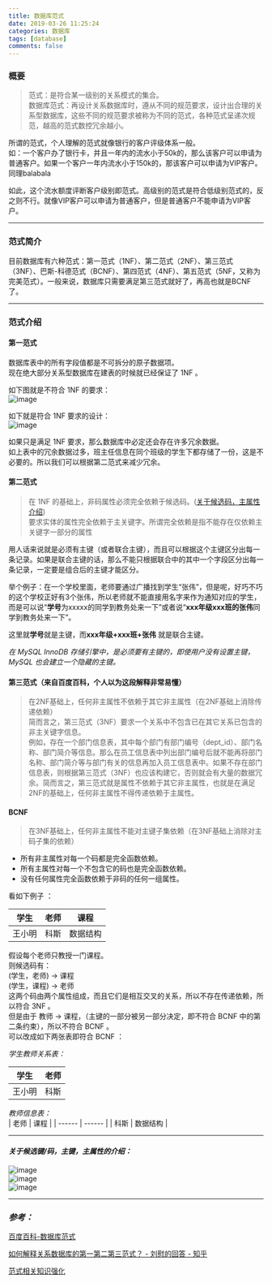 ```yaml
---
title: 数据库范式
date: 2019-03-26 11:25:24
categories: 数据库
tags: [database]
comments: false
---
```

### 概要
>范式：是符合某一级别的关系模式的集合。  
数据库范式：再设计关系数据库时，遵从不同的规范要求，设计出合理的关系型数据库，这些不同的规范要求被称为不同的范式，各种范式呈递次规范，越高的范式数控冗余越小。  

所谓的范式，个人理解的范式就像银行的客户评级体系一般。  
如：一个客户办了银行卡，并且一年内的流水小于50k的，那么该客户可以申请为普通客户。如果一个客户一年内流水小于150k的，那该客户可以申请为VIP客户。同理balabala  

如此，这个流水额度评断客户级别即范式。高级别的范式是符合低级别范式的，反之则不行。就像VIP客户可以申请为普通客户，但是普通客户不能申请为VIP客户。  

---

### 范式简介 
目前数据库有六种范式：第一范式（1NF）、第二范式（2NF）、第三范式（3NF）、巴斯-科德范式（BCNF）、第四范式（4NF）、第五范式（5NF，又称为完美范式）。一般来说，数据库只需要满足第三范式就好了，再高也就是BCNF了。  

---

### 范式介绍

#### 第一范式
数据库表中的所有字段值都是不可拆分的原子数据项。  
现在绝大部分关系型数据库在建表的时候就已经保证了 1NF 。  

如下图就是不符合 1NF 的要求：  
![image](http://wx4.sinaimg.cn/mw690/ad108d28ly1g1h3puumcnj208w039mx2.jpg)  

如下就是符合 1NF 要求的设计：  
![image](http://wx1.sinaimg.cn/mw690/ad108d28ly1g1h431qdjwj20j302nt8r.jpg)  

如果只是满足 1NF 要求，那么数据库中必定还会存在许多冗余数据。  
如上表中的冗余数据过多，班主任信息在同个班级的学生下都存储了一份，这是不必要的。所以我们可以根据第二范式来减少冗余。  

#### 第二范式
>在 1NF 的基础上，非码属性必须完全依赖于候选码。([关于候选码，主属性介绍](#jump))  
要求实体的属性完全依赖于主关键字。所谓完全依赖是指不能存在仅依赖主关键字一部分的属性

用人话来说就是必须有主键（或者联合主键），而且可以根据这个主键区分出每一条记录。如果是联合主键的话，那么不能只根据联合中的其中一个字段区分出每一条记录，一定要是组合后的主键才能区分。  

举个例子：在一个学校里面，老师要通过广播找到学生“张伟”，但是呢，好巧不巧的这个学校正好有3个张伟，所以老师就不能直接用名字来作为通知对应的学生，而是可以说“**学号**为xxxxx的同学到教务处来一下”或者说“**xxx年级xxx班的张伟**同学到教务处来一下”。  

这里就**学号**就是主键，而**xxx年级+xxx班+张伟** 就是联合主键。  

*在 MySQL InnoDB 存储引擎中，是必须要有主键的，即使用户没有设置主键，MySQL 也会建立一个隐藏的主键。*  

#### 第三范式（来自百度百科，个人以为这段解释非常易懂）

>在2NF基础上，任何非主属性不依赖于其它非主属性（在2NF基础上消除传递依赖）  
简而言之，第三范式（3NF）要求一个关系中不包含已在其它关系已包含的非主关键字信息。  
例如，存在一个部门信息表，其中每个部门有部门编号（dept_id）、部门名称、部门简介等信息。那么在员工信息表中列出部门编号后就不能再将部门名称、部门简介等与部门有关的信息再加入员工信息表中。如果不存在部门信息表，则根据第三范式（3NF）也应该构建它，否则就会有大量的数据冗余。简而言之，第三范式就是属性不依赖于其它非主属性，也就是在满足2NF的基础上，任何非主属性不得传递依赖于主属性。  


#### BCNF
>在3NF基础上，任何非主属性不能对主键子集依赖（在3NF基础上消除对主码子集的依赖）

- 所有非主属性对每一个码都是完全函数依赖。  
- 所有主属性对每一个不包含它的码也是完全函数依赖。  
- 没有任何属性完全函数依赖于非码的任何一组属性。 

看如下例子 ：  

| 学生 | 老师 | 课程 |
| ------ | ------ | ------ |
| 王小明 | 科斯 | 数据结构 |

假设每个老师只教授一门课程。  
则候选码有：  
(学生，老师) -> 课程  
(学生，课程) -> 老师  
这两个码由两个属性组成，而且它们是相互交叉的关系，所以不存在传递依赖，所以符合 3NF 。  
但是由于 教师 -> 课程，（主键的一部分被另一部分决定，即不符合 BCNF 中的第二条约束），所以不符合 BCNF 。  
可以改成如下两张表即符合 BCNF ：  

*学生教师关系表：*

| 学生 | 老师 |
| ------ | ------ |
| 王小明 | 科斯 |

*教师信息表：*  
| 老师 | 课程 |
| ------ | ------ |
| 科斯 | 数据结构 |


---

#### <span id="jump">*关于候选键/码，主键，主属性的介绍：*</span>  
![image](http://wx2.sinaimg.cn/mw690/ad108d28ly1g1h3v9srezj20n60chq53.jpg)  
![image](http://wx1.sinaimg.cn/mw690/ad108d28ly1g1h3vcxswgj20n50humzi.jpg)  
![image](http://wx3.sinaimg.cn/mw690/ad108d28ly1g1h3vfhsaej20n90hodhb.jpg)  

---

### *参考：*  
[百度百科-数据库范式](
https://baike.baidu.com/item/%E6%95%B0%E6%8D%AE%E5%BA%93%E8%8C%83%E5%BC%8F/7309898)  

[如何解释关系数据库的第一第二第三范式？ - 刘慰的回答 - 知乎](
https://www.zhihu.com/question/24696366/answer/29189700)  

[范式相关知识强化](https://wenku.baidu.com/view/fbbaa4fa4693daef5ef73d1c.html)  